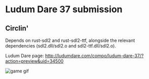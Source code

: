 # Ludum Dare 37 submission
## Circlin'

Depends on rust-sdl2 and rust-sdl2-ttf, alongside the relevant dependencies (sdl2.dll/sdl2.o and sdl2-ttf.dll/sdl2.o).

Ludum Dare page: http://ludumdare.com/compo/ludum-dare-37/?action=preview&uid=34500

![game gif](https://github.com/JaniM/ld37/raw/master/ld37-1.gif)
